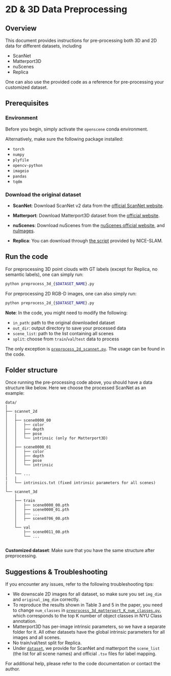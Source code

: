 # 2D & 3D Data Preprocessing

## Overview

This document provides instructions for pre-processing both 3D and 2D data for different datasets, including 
- ScanNet
- Matterport3D
- nuScenes
- Replica

One can also use the provided code as a reference for pre-processing your customized dataset.

## Prerequisites

### Environment
Before you begin, simply activate the `openscene` conda environment.

Alternatively, make sure the following package installed:
- `torch`
- `numpy`
- `plyfile`
- `opencv-python`
- `imageio`
- `pandas`
- `tqdm`

### Download the original dataset
- **ScanNet**: Download ScanNet v2 data from the [official ScanNet website](https://github.com/ScanNet/ScanNet).

- **Matterport**: Download Matterport3D dataset from the [official website](https://niessner.github.io/Matterport/).

- **nuScenes**: Download nuScenes from the [nuScenes official website](https://www.nuscenes.org/nuscenes), and [nuImages](https://www.nuscenes.org/nuimages).

- **Replica**: You can download through [the script](https://github.com/cvg/nice-slam/blob/master/scripts/download_replica.sh) provided by NICE-SLAM.
## Run the code

For preprocessing 3D point clouds with GT labels (except for Replica, no semantic labels), one can simply run:
```bash
python preprocess_3d_{$DATASET_NAME}.py
```

For preprocessing 2D RGB-D images, one can also simply run:
```bash
python preprocess_2d_{$DATASET_NAME}.py
```

**Note**: In the code, you might need to modify the following:
- `in_path`: path to the original downloaded dataset
- `out_dir`: output directory to save your processed data
- `scene_list`: path to the list containing all scenes
- `split`: choose from `train`/`val`/`test` data to process

The only exception is [`preprocess_2d_scannet.py`](./preprocess_2d_scannet.py). The usage can be found in the code.


## Folder structure
Once running the pre-processing code above, you should have a data structure like below. Here we choose the processed ScanNet as an example:

```
data/
│
├── scannet_2d
│   │
│   ├── scene0000_00
│   │   ├── color
│   │   ├── depth
│   │   ├── pose
│   │   └── intrinsic (only for Matterport3D)
│   │
│   ├── scene0000_01
│   │   ├── color
│   │   ├── depth
│   │   ├── pose
│   │   └── intrinsic
│   │
│   └── ...
|   |
|   └── intrinsics.txt (fixed intrinsic parameters for all scenes)
│
└── scannet_3d
    │
    ├── train
    │   ├── scene0000_00.pth
    │   ├── scene0000_01.pth
    │   ├── ...
    │   ├── scene0706_00.pth
    │
    └── val
        ├── scene0011_00.pth
        └── ...
    
```

**Customized dataset**: Make sure that you have the same structure after preprocessing.
## Suggestions & Troubleshooting

If you encounter any issues, refer to the following troubleshooting tips:

- We downscale 2D images for all dataset, so make sure you set `img_dim` and `original_img_dim` correctly.
- To reproduce the results shown in Table 3 and 5 in the paper, you need to change `num_classes` in [`preprocess_3d_matterport_K_num_classes.py`](./preprocess_3d_matterport_K_num_classes.py), which corresponds to the top K number of object classes in NYU Class annotation.
- Matterport3D has per-image intrinsic parameters, so we have a separate folder for it. All other datasets have the global intrinsic parameters for all images and all scenes.
- No train/val/test split for Replica.
- Under [`dataset`](../../dataset), we provide for ScanNet and matterport the `scene_list` (the list for all scene names) and official `.tsv` files for label mapping.

For additional help, please refer to the code documentation or contact the author.